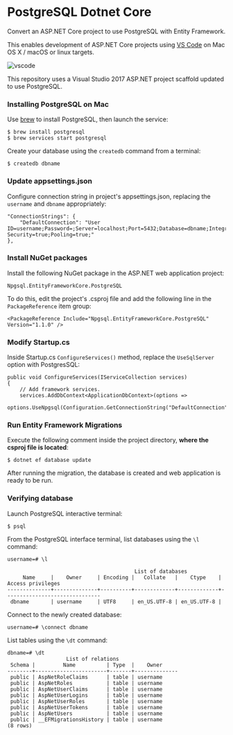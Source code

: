 # PostgreSQL Dotnet Core

Convert an ASP.NET Core project to use PostgreSQL with Entity Framework.

This enables development of ASP.NET Core projects using [VS Code](https://code.visualstudio.com/) on Mac OS X / macOS or linux targets.

![vscode](http://labs.jasonsturges.com/coreclr/postgresql-dotnet-core.png)

This repository uses a Visual Studio 2017 ASP.NET project scaffold updated to use PostgreSQL.


### Installing PostgreSQL on Mac

Use [brew](https://brew.sh/) to install PostgreSQL, then launch the service:

    $ brew install postgresql
    $ brew services start postgresql

Create your database using the `createdb` command from a terminal:

    $ createdb dbname


### Update appsettings.json

Configure connection string in project's appsettings.json, replacing the `username` and `dbname` appropriately:

    "ConnectionStrings": {
        "DefaultConnection": "User ID=username;Password=;Server=localhost;Port=5432;Database=dbname;Integrated Security=true;Pooling=true;"
    },


### Install NuGet packages

Install the following NuGet package in the ASP.NET web application project:

    Npgsql.EntityFrameworkCore.PostgreSQL

To do this, edit the project's .csproj file and add the following line in the `PackageReference` item group:

    <PackageReference Include="Npgsql.EntityFrameworkCore.PostgreSQL" Version="1.1.0" />


### Modify Startup.cs

Inside Startup.cs `ConfigureServices()` method, replace the `UseSqlServer` option with PostgresSQL:

    public void ConfigureServices(IServiceCollection services)
    {
        // Add framework services.
        services.AddDbContext<ApplicationDbContext>(options =>
            options.UseNpgsql(Configuration.GetConnectionString("DefaultConnection")));
    

### Run Entity Framework Migrations

Execute the following comment inside the project directory, **where the csproj file is located**:

    $ dotnet ef database update

After running the migration, the database is created and web application is ready to be run.


### Verifying database

Launch PostgreSQL interactive terminal:

    $ psql

From the PostgreSQL interface terminal, list databases using the `\l` command:

    username=# \l

                                             List of databases
         Name     |    Owner     | Encoding |   Collate   |    Ctype    |       Access privileges       
    --------------+--------------+----------+-------------+-------------+-------------------------------
     dbname       | username     | UTF8     | en_US.UTF-8 | en_US.UTF-8 | 
     

Connect to the newly created database:

    username=# \connect dbname


List tables using the `\dt` command:

    dbname=# \dt
                       List of relations
     Schema |         Name          | Type  |    Owner     
    --------+-----------------------+-------+--------------
     public | AspNetRoleClaims      | table | username
     public | AspNetRoles           | table | username
     public | AspNetUserClaims      | table | username
     public | AspNetUserLogins      | table | username
     public | AspNetUserRoles       | table | username
     public | AspNetUserTokens      | table | username
     public | AspNetUsers           | table | username
     public | __EFMigrationsHistory | table | username
    (8 rows)
   
